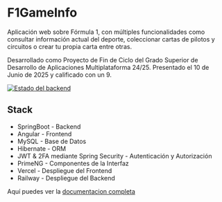 # F1GameInfo
Aplicación web sobre Fórmula 1, con múltiples funcionalidades como consultar información actual del deporte, coleccionar cartas de pilotos y circuitos o crear tu propia carta entre otras.

Desarrollado como Proyecto de Fin de Ciclo del Grado Superior de Desarrollo de Aplicaciones Multiplataforma 24/25.
Presentado el 10 de Junio de 2025 y calificado con un 9.

[![Estado del backend](https://img.shields.io/uptimerobot/status/m800669056-cb9fbd2ec9835942f26439ea)](https://stats.uptimerobot.com/WVJeWqUI4x)

## Stack
- SpringBoot - Backend
- Angular - Frontend
- MySQL - Base de Datos
- Hibernate - ORM
- JWT & 2FA mediante Spring Security - Autenticación y Autorización
- PrimeNG - Componentes de la Interfaz
- Vercel - Despliegue del Frontend
- Railway - Despliegue del Backend

<p>Aquí puedes ver la <a href="https://github.com/LuisArjona/proyecto/blob/main/DocumentacionJunta.pdf">documentacion completa</a></p>
